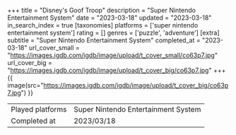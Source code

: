 +++
title = "Disney's Goof Troop"
description = "Super Nintendo Entertainment System"
date = "2023-03-18"
updated = "2023-03-18"
in_search_index = true
[taxonomies]
platforms = ['super nintendo entertainment system']
rating = []
genres = ['puzzle', 'adventure']
[extra]
subtitle = "Super Nintendo Entertainment System"
completed_at = "2023-03-18"
url_cover_small = "https://images.igdb.com/igdb/image/upload/t_cover_small/co63p7.jpg"
url_cover_big = "https://images.igdb.com/igdb/image/upload/t_cover_big/co63p7.jpg"
+++
{{ image(src="https://images.igdb.com/igdb/image/upload/t_cover_big/co63p7.jpg") }}

|              |            |
| ------------ | ---------- |
| Played platforms    | Super Nintendo Entertainment System |
| Completed at | 2023/03/18 |


